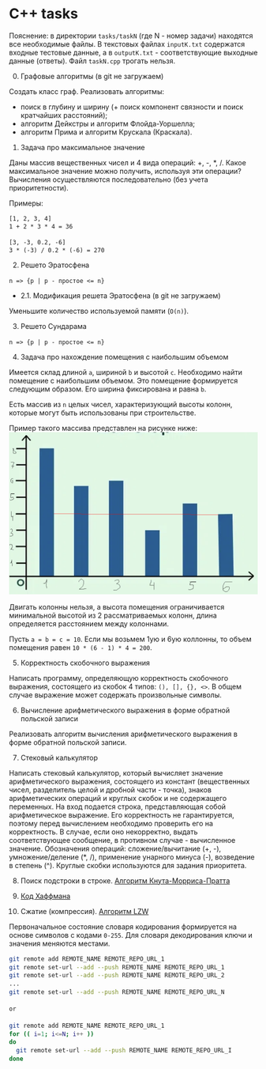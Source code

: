 # C++ tasks

Пояснение: в директории `tasks/taskN` (где N - номер задачи) находятся все необходимые файлы. В текстовых файлах `inputK.txt` содержатся входные тестовые данные, а в `outputK.txt` - соответствующие выходные данные (ответы). Файл `taskN.cpp` трогать нельзя.

0. Графовые алгоритмы (в git не загружаем)

Создать класс граф. Реализовать алгоритмы:

* поиск в глубину и ширину (+ поиск компонент связности и поиск кратчайших расстояний);
* алгоритм Дейкстры и алгоритм Флойда-Уоршелла;
* алгоритм Прима и алгоритм Крускала (Краскала).

1. Задача про максимальное значение

Даны массив вещественных чисел и 4 вида операций: +, -, *, /.
Какое максимальное значение можно получить, используя эти операции? Вычисления осуществляются последовательно (без учета приоритетности).

Примеры:

```
[1, 2, 3, 4]
1 + 2 * 3 * 4 = 36

[3, -3, 0.2, -6]
3 * (-3) / 0.2 * (-6) = 270
```

2. Решето Эратосфена

`n => {p | p - простое <= n}`

* 2.1. Модификация решета Эратосфена (в git не загружаем)

Уменьшите количество используемой памяти (`O(n)`).

3. Решето Сундарама

`n => {p | p - простое <= n}`

4. Задача про нахождение помещения с наибольшим объемом

Имеется склад длиной `a`, шириной `b` и высотой `c`.
Необходимо найти помещение с наибольшим объемом. Это помещение формируется следующим образом.
Его ширина фиксирована и равна `b`.

Есть массив из `n` целых чисел, характеризующий высоты колонн,
которые могут быть использованы при строительстве.

Пример такого массива представлен на рисунке ниже:
![Массив колонн](./assets/bars.png)

Двигать колонны нельзя, а высота помещения ограничивается минимальной высотой из 2 рассматриваемых колонн, длина определяется расстоянием между колоннами.

Пусть `a = b = c = 10`. Если мы возьмем 1ую и 6ую коллонны, то объем помещения равен `10 * (6 - 1) * 4 = 200`.

5. Корректность скобочного выражения

Написать программу, определяющую корректность скобочного выражения, состоящего из скобок 4 типов: `(), [], {}, <>`. В общем случае выражение может содержать произвольные символы.

6. Вычисление арифметического выражения в форме обратной польской записи

Реализовать алгоритм вычисления арифметического выражения в форме обратной польской записи.

7. Стековый калькулятор

Написать стековый калькулятор, который вычисляет значение арифметического выражения, состоящего из констант (вещественных чисел, разделитель целой и дробной части - точка), знаков арифметических операций и круглых скобок и не содержащего переменных. На вход подается строка, представляющая собой арифметическое выражение. Его корректность не гарантируется, поэтому перед вычислением необходимо проверить его на корректность. В случае, если оно некорректно, выдать соответствующее сообщение, в противном случае - вычисленное значение. Обозначения операций: сложение/вычитание (+, -), умножение/деление (*, /), применение унарного минуса (-), возведение в степень (^). Круглые скобки используются для задания приоритета.

8. Поиск подстроки в строке. [Алгоритм Кнута-Морриса-Пратта](https://neerc.ifmo.ru/wiki/index.php?title=%D0%90%D0%BB%D0%B3%D0%BE%D1%80%D0%B8%D1%82%D0%BC_%D0%9A%D0%BD%D1%83%D1%82%D0%B0-%D0%9C%D0%BE%D1%80%D1%80%D0%B8%D1%81%D0%B0-%D0%9F%D1%80%D0%B0%D1%82%D1%82%D0%B0)

9. [Код Хаффмана](https://neerc.ifmo.ru/wiki/index.php?title=%D0%90%D0%BB%D0%B3%D0%BE%D1%80%D0%B8%D1%82%D0%BC_%D0%A5%D0%B0%D1%84%D1%84%D0%BC%D0%B0%D0%BD%D0%B0)

10. Сжатие (компрессия). [Алгоритм LZW](https://neerc.ifmo.ru/wiki/index.php?title=%D0%90%D0%BB%D0%B3%D0%BE%D1%80%D0%B8%D1%82%D0%BC_LZW)

Первоначальное состояние словаря кодирования формируется на основе символов с кодами `0-255`.
Для словаря декодирования ключи и значения меняются местами.


```bash
git remote add REMOTE_NAME REMOTE_REPO_URL_1
git remote set-url --add --push REMOTE_NAME REMOTE_REPO_URL_1
git remote set-url --add --push REMOTE_NAME REMOTE_REPO_URL_2
...
git remote set-url --add --push REMOTE_NAME REMOTE_REPO_URL_N

or

git remote add REMOTE_NAME REMOTE_REPO_URL_1
for (( i=1; i<=N; i++ ))
do
  git remote set-url --add --push REMOTE_NAME REMOTE_REPO_URL_I
done
```
